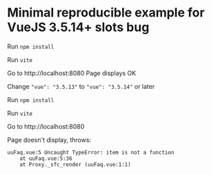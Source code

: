 # Minimal reproducible example for VueJS 3.5.14+ slots bug

Run `npm install`

Run `vite`


Go to http://localhost:8080
Page displays OK

Change `"vue": "3.5.13"` to `"vue": "3.5.14"` or later

Run `npm install`

Run `vite`

Go to http://localhost:8080

Page doesn't display, throws:

```
uuFaq.vue:5 Uncaught TypeError: item is not a function
    at uuFaq.vue:5:36
    at Proxy._sfc_render (uuFaq.vue:1:1)
```
